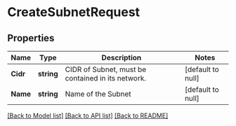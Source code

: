 # CreateSubnetRequest

## Properties
Name | Type | Description | Notes
------------ | ------------- | ------------- | -------------
**Cidr** | **string** | CIDR of Subnet, must be contained in its network. | [default to null]
**Name** | **string** | Name of the Subnet | [default to null]

[[Back to Model list]](../README.md#documentation-for-models) [[Back to API list]](../README.md#documentation-for-api-endpoints) [[Back to README]](../README.md)


